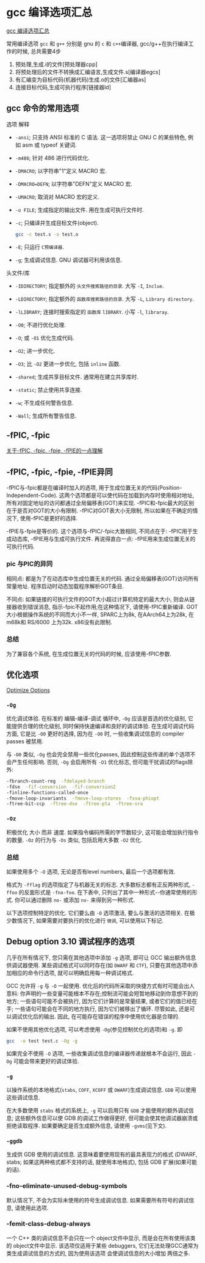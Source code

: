 # gcc 编译选项汇总

[gcc 编译选项汇总](https://zhuanlan.zhihu.com/p/347611674)

常用编译选项
`gcc` 和 `g++` 分别是 gnu 的 `c` 和 `c++`编译器,
gcc/g++在执行编译工作的时候, 总共需要4步

1. 预处理,生成.i的文件[预处理器cpp]
2. 将预处理后的文件不转换成汇编语言,生成文件.s[编译器egcs]
3. 有汇编变为目标代码(机器代码)生成.o的文件[汇编器as]
4. 连接目标代码,生成可执行程序[链接器ld]

## gcc 命令的常用选项

选项 解释

+ `-ansi`; 只支持 ANSI 标准的 C 语法.
这一选项将禁止 GNU C 的某些特色, 例如 asm 或 typeof 关键词.
+ `-m486`; 针对 486 进行代码优化.

+ `-DMACRO`; 以字符串"1"定义 MACRO 宏.
+ `-DMACRO=DEFN`; 以字符串"DEFN"定义 MACRO 宏.
+ `-UMACRO`; 取消对 MACRO 宏的定义.

+ `-o FILE`; 生成指定的输出文件. 用在生成可执行文件时.
+ `-c`; 只编译并生成目标文件(object).

    ```bash
    gcc -c test.s -o test.o
    ```

+ `-E`; 只运行 `C预编译器`.
+ `-g`; 生成调试信息. GNU 调试器可利用该信息.

头文件/库

+ `-IDIRECTORY`; 指定额外的 `头文件搜索路径的目录`. 大写 `-I`, `Inclue`.
+ `-LDIRECTORY`; 指定额外的 `函数库搜索路径的目录`. 大写 `-L`, `Library directory`.
+ `-lLIBRARY`; 连接时搜索指定的 `函数库` `lIBRARY`. 小写 `-l`, `libraray`.

+ `-O0`; 不进行优化处理.
+ `-O`; 或 `-O1` 优化生成代码.
+ `-O2`; 进一步优化.
+ `-O3`; 比 `-O2` 更进一步优化, 包括 `inline` 函数.

+ `-shared`; 生成共享目标文件. 通常用在建立共享库时.
+ `-static`; 禁止使用共享连接.

+ `-w`; 不生成任何警告信息.
+ `-Wall`; 生成所有警告信息.

## -fPIC, -fpic

[关于-fPIC, -fpic, -fpie, -fPIE的一点理解](https://blog.csdn.net/mao_hui_fei/article/details/106810977)

## -fPIC, -fpic, -fpie, -fPIE异同

-fPIC与-fpic都是在编译时加入的选项, 用于生成位置无关的代码(Position-Independent-Code).
这两个选项都是可以使代码在加载到内存时使用相对地址, 所有对固定地址的访问都通过全局偏移表(GOT)来实现.
-fPIC和-fpic最大的区别在于是否对GOT的大小有限制.
-fPIC对GOT表大小无限制, 所以如果在不确定的情况下, 使用-fPIC是更好的选择.

-fPIE与-fpie是等价的. 这个选项与-fPIC/-fpic大致相同, 不同点在于:
-fPIC用于生成动态库, -fPIE用与生成可执行文件.
再说得直白一点: -fPIE用来生成位置无关的可执行代码.

### pic 与PIC的异同

相同点: 都是为了在动态库中生成位置无关的代码.
通过全局偏移表(GOT)访问所有常量地址. 程序启动时动态加载程序解析GOT条目.

不同点: 如果链接的可执行文件的GOT大小超过计算机特定的最大大小,
则会从链接器收到错误消息, 指示-fpic不起作用;在这种情况下,
请使用-fPIC重新编译. GOT大小根据操作系统的不同而大小不一样,
SPARC上为8k, 在AArch64上为28k, 在m68k和 RS/6000 上为32k. x86没有此限制.

### 总结

为了兼容各个系统, 在生成位置无关的代码的时候, 应该使用-fPIC参数.

## 优化选项

[Optimize Options](https://gcc.gnu.org/onlinedocs/gcc/Optimize-Options.html)

### `-Og`

优化调试体验.
在标准的 编辑-编译-调试 循环中, `-Og` 应该是首选的优化级别,
它能提供合理的优化级别, 同时保持快速编译和良好的调试体验.
在生成可调试代码方面, 它是比 `-O0` 更好的选择,
因为在 `-O0` 时, 一些收集调试信息的 compiler passes 被禁用.

与 `-O0` 类似, `-Og` 也会完全禁用一些优化passes,
因此控制这些传递的单个选项不会产生任何影响.
否则, `-Og` 会启用所有 `-O1` 优化标志, 但可能干扰调试的flags除外:

```bash
-fbranch-count-reg  -fdelayed-branch
-fdse  -fif-conversion  -fif-conversion2
-finline-functions-called-once
-fmove-loop-invariants  -fmove-loop-stores  -fssa-phiopt
-ftree-bit-ccp  -ftree-dse  -ftree-pta  -ftree-sra
```

### `-Oz`

积极优化 大小 而非 速度.
如果指令编码所需的字节数较少, 这可能会增加执行指令的数量.
`-Oz` 的行为与 `-Os` 类似, 包括启用大多数 `-O2` 优化.

### 总结

如果使用多个 `-O` 选项, 无论是否有level numbers,
最后一个选项都有效.

格式为 `-fflag` 的选项指定了与机器无关的标志.
大多数标志都有正反两种形式, `-ffoo` 的反面形式是 `-fno-foo`.
在下表中, 只列出了其中一种形式--你通常使用的形式.
你可以通过删除 `no-` 或添加 `no-` 来得到另一种形式.

以下选项控制特定的优化.
它们要么由 `-O` 选项激活, 要么与激活的选项相关.
在极少数情况下, 如果需要对要执行的优化进行 `微调`, 可以使用以下标记.

## Debug option 3.10 调试程序的选项

几乎在所有情况下, 您只需在其他选项中添加 `-g` 选项,
即可让 GCC 输出额外信息供调试器使用.
某些调试格式可以同时存在(如 `DWARF` 和 `CTF`),
只要在其他选项中添加相应的命令行选项, 就可以明确启用每一种调试格式.

GCC 允许将 `-g` 与 `-O` 一起使用.
优化后的代码所采取的快捷方式有时可能会出人意料:
你声明的一些变量可能根本不存在;控制流可能会短暂地移动到你意想不到的地方;
一些语句可能不会被执行, 因为它们计算的是常量结果, 或者它们的值已经在手;
一些语句可能会在不同的地方执行, 因为它们被移出了循环.
尽管如此, 还是可以调试优化后的输出.
因此, 在可能存在错误的程序中使用优化器是合理的.

如果不使用其他优化选项,
可以考虑使用 `-Og`(参见控制优化的选项)和 `-g`. 即

```bash
gcc  -o test test.c -Og -g
```

如果完全不使用 `-O` 选项, 一些收集调试信息的编译器传递就根本不会运行,
因此 `-Og` 可能会带来更好的调试体验.

### `-g`

以操作系统的本地格式(`stabs`, `COFF`, `XCOFF` 或 `DWARF`)生成调试信息.
`GDB` 可以使用这些调试信息.

在大多数使用 `stabs` 格式的系统上,
`-g` 可以启用只有 `GDB` 才能使用的额外调试信息;
这些额外信息可以使 GDB 的调试工作做得更好,
但可能会使其他调试器崩溃或拒绝读取程序.
如果要确定是否生成额外信息, 请使用 `-gvms`(见下文).

### `-ggdb`

生成供 GDB 使用的调试信息.
这意味着要使用现有的最具表现力的格式
(DWARF, stabs; 如果这两种格式都不支持的话, 就使用本地格式),
包括 GDB 扩展(如果可能的话).

### -fno-eliminate-unused-debug-symbols

默认情况下, 不会为实际未使用的符号生成调试信息.
如果需要所有符号的调试信息, 请使用此选项.

### -femit-class-debug-always

一个 C++ 类的调试信息不会只在一个 object文件中显示,
而是会在所有使用该类的 object文件中显示.
该选项仅适用于某些 debuggers, 它们无法处理GCC通常为类生成调试信息的方式的,
因为使用该选项 会使调试信息的大小增加 两倍之多.
